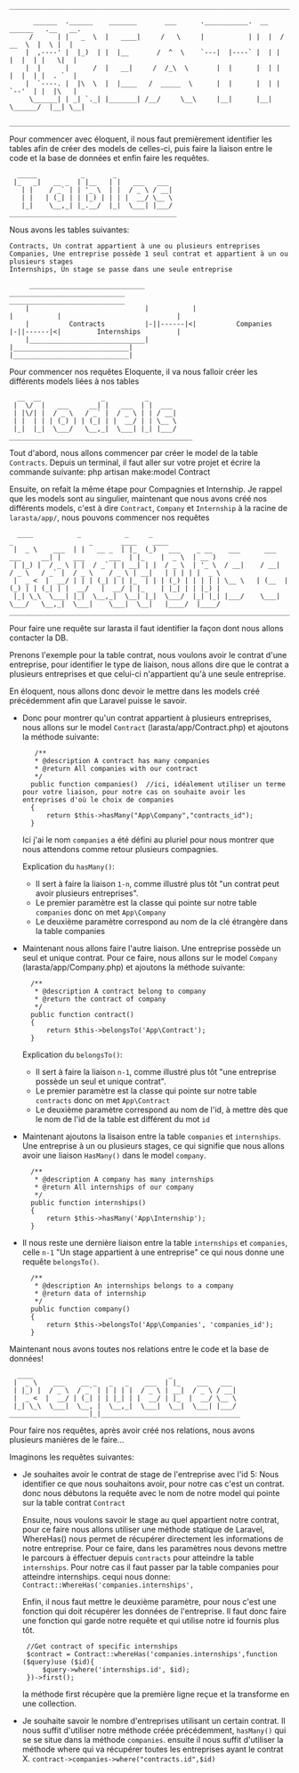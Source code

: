 ```
__________________________________________________________________________________________________

      ______  .______    _______       ___      .___________.  __    ______   .__   __.
     /      | |   _  \  |   ____|     /   \     |           | |  |  /  __  \  |  \ |  |
    |  ,----' |  |_)  | |  |__       /  ^  \    `---|  |----` |  | |  |  |  | |   \|  |
    |  |      |      /  |   __|     /  /_\  \       |  |      |  | |  |  |  | |  . `  |
    |  `----. |  |\  \  |  |____   /  _____  \      |  |      |  | |  `--'  | |  |\   |
     \______| | _| `._| |_______| /__/     \__\     |__|      |__|  \______/  |__| \__|

__________________________________________________________________________________________________
```

Pour commencer avec éloquent, il nous faut premièrement identifier les tables afin de créer des models de celles-ci, puis faire la liaison entre le code et la base de données et enfin faire les requêtes.

```
  _____           _       _
 |_   _|   __ _  | |__   | |   ___   ___
   | |    / _` | | '_ \  | |  / _ \ / __|
   | |   | (_| | | |_) | | | |  __/ \__ \
   |_|    \__,_| |_.__/  |_|  \___| |___/
__________________________________________
```

Nous avons les tables suivantes:

    Contracts, Un contrat appartient à une ou plusieurs entreprises
    Companies, Une entreprise possède 1 seul contrat et appartient à un ou plusieurs stages
    Internships, Un stage se passe dans une seule entreprise
```
     _____________________________             _____________________________             _____________________________
    |                             |           |                             |           |                             |
    |          Contracts          |-||------|<|          Companies          |-||------|<|         Internships         |
    |_____________________________|           |_____________________________|           |_____________________________|
```
Pour commencer nos requêtes Eloquente, il va nous falloir créer les différents models liées à nos tables

```
  __  __               _          _
 |  \/  |   ___     __| |   ___  | |  ___
 | |\/| |  / _ \   / _` |  / _ \ | | / __|
 | |  | | | (_) | | (_| | |  __/ | | \__ \
 |_|  |_|  \___/   \__,_|  \___| |_| |___/
______________________________________________
```
Tout d'abord, nous allons commencer par créer le model de la table `Contracts`.
Depuis un terminal, il faut aller sur votre projet et écrire la commande suivante:
    php artisan make:model Contract

Ensuite, on refait la même étape pour Compagnies et Internship.
Je rappel que les models sont au singulier, maintenant que nous avons créé nos différents models,
c'est à dire `Contract`, `Company` et `Internship` à la racine de `larasta/app/`,
nous pouvons commencer nos requêtes
```
  ____           _           _     _                                              _                   _       ____    ____
 |  _ \    ___  | |   __ _  | |_  (_)   ___    _ __    ___      ___    ___     __| |   ___      ___  | |_    |  _ \  | __ )
 | |_) |  / _ \ | |  / _` | | __| | |  / _ \  | '_ \  / __|    / __|  / _ \   / _` |  / _ \    / _ \ | __|   | | | | |  _ \
 |  _ <  |  __/ | | | (_| | | |_  | | | (_) | | | | | \__ \   | (__  | (_) | | (_| | |  __/   |  __/ | |_    | |_| | | |_) |
 |_| \_\  \___| |_|  \__,_|  \__| |_|  \___/  |_| |_| |___/    \___|  \___/   \__,_|  \___|    \___|  \__|   |____/  |____/
_____________________________________________________________________________________________________________________________
```
Pour faire une requête sur larasta il faut identifier la façon dont nous allons contacter la DB.

Prenons l'exemple pour la table contrat, nous voulons avoir le contrat d'une entreprise, pour
identifier le type de liaison, nous allons dire que le contrat a plusieurs entreprises et que
celui-ci n'appartient qu'à une seule entreprise.

En éloquent, nous allons donc devoir le mettre dans les models créé précédemment afin que
Laravel puisse le savoir.

- Donc pour montrer qu'un contrat appartient à plusieurs entreprises, nous allons sur le model
  `Contract` (larasta/app/Contract.php) et ajoutons la méthode suivante:

         /**
         * @description A contract has many companies
         * @return All companies with our contract
         */
        public function companies()  //ici, idéalement utiliser un terme pour votre liaison, pour notre cas on souhaite avoir les entreprises d'où le choix de companies
        {
            return $this->hasMany("App\Company","contracts_id");
        }

    Ici j'ai le nom `companies` a été défini au pluriel pour nous montrer que nous attendons comme
    retour plusieurs compagnies.

    Explication du `hasMany()`:
     - Il sert à faire la liaison `1-n`, comme illustré plus tôt "un contrat peut avoir plusieurs entreprises".
     - Le premier paramètre est la classe qui pointe sur notre table `companies` donc on met `App\Company`
     - Le deuxième paramètre correspond au nom de la clé étrangère dans la table companies


- Maintenant nous allons faire l'autre liaison. Une entreprise possède un seul et unique contrat.
  Pour ce faire, nous allons sur le model `Company` (larasta/app/Company.php) et ajoutons la méthode suivante:

        /**
         * @description A contract belong to company
         * @return the contract of company
         */
        public function contract()
        {
            return $this->belongsTo('App\Contract');
        }

    Explication du `belongsTo()`:
     - Il sert à faire la liaison `n-1`, comme illustré plus tôt "une entreprise possède un seul et unique contrat".
     - Le premier paramètre est la classe qui pointe sur notre table `contracts` donc on met `App\Contract`
     - Le deuxième paramètre correspond au nom de l'id, à mettre dès que le nom de l'id de la table est différent du mot `id`


- Maintenant ajoutons la lisaison entre la table `companies` et `internships`.
  Une entreprise à un ou plusieurs stages, ce qui signifie que nous allons avoir une liaison `HasMany()` dans le
  model `company`.

        /**
         * @description A company has many internships
         * @return All internships of our company
         */
        public function internships()
        {
            return $this->hasMany('App\Internship');
        }

- Il nous reste une dernière liaison entre la table `internships` et `companies`, celle `n-1`
  "Un stage appartient à une entreprise" ce qui nous donne une requête `belongsTo()`.

        /**
         * @description An internships belongs to a company
         * @return data of internship
         */
        public function company()
        {
            return $this->belongsTo('App\Companies', 'companies_id');
        }

 Maintenant nous avons toutes nos relations entre le code et la base de données!
```
  ____                                  _
 |  _ \    ___    __ _   _   _    ___  | |_    ___   ___
 | |_) |  / _ \  / _` | | | | |  / _ \ | __|  / _ \ / __|
 |  _ <  |  __/ | (_| | | |_| | |  __/ | |_  |  __/ \__ \
 |_| \_\  \___|  \__, |  \__,_|  \___|  \__|  \___| |___/
____________________|_|___________________________________
```
Pour faire nos requêtes, après avoir créé nos relations, nous avons plusieurs manières de le faire...

Imaginons les requêtes suivantes:

 - Je souhaites avoir le contrat de stage de l'entreprise avec l'id 5:
   Nous identifier ce que nous souhaitons avoir, pour notre cas c'est un contrat.
   donc nous débutons la requête avec le nom de notre model qui pointe sur la table contrat
        `Contract`

   Ensuite, nous voulons savoir le stage au quel appartient notre contrat, pour ce faire nous allons utiliser
   une méthode statique de Laravel, WhereHas() nous permet de récupérer directement les informations de notre entreprise.
   Pour ce faire, dans les paramètres nous devons mettre le parcours à éffectuer depuis `contracts` pour atteindre
   la table `internships`.
   Pour notre cas il faut passer par la table companies pour atteindre internships. cequi nous donne:
        `Contract::WhereHas('companies.internships',`

   Enfin, il nous faut mettre le deuxième paramètre, pour nous c'est une fonction qui doit récupérer les données
   de l'entreprise.
   Il faut donc faire une fonction qui garde notre requête et qui utilise notre id fournis plus tôt.

        //Get contract of specific internships
        $contract = Contract::whereHas('companies.internships',function ($query)use ($id){
            $query->where('internships.id', $id);
        })->first();

   la méthode first récupère que la première ligne reçue et la transforme en une collection.

 - Je souhaite savoir le nombre d'entreprises utilisant un certain contrat.
   Il nous suffit d'utiliser notre méthode créée précédemment, `hasMany()` qui se se situe dans la méthode `companies`.
   ensuite il nous suffit d'utiliser la méthode where qui va récupérer toutes les entreprises ayant le contrat X.
        `contract->companies->where("contracts.id",$id)`